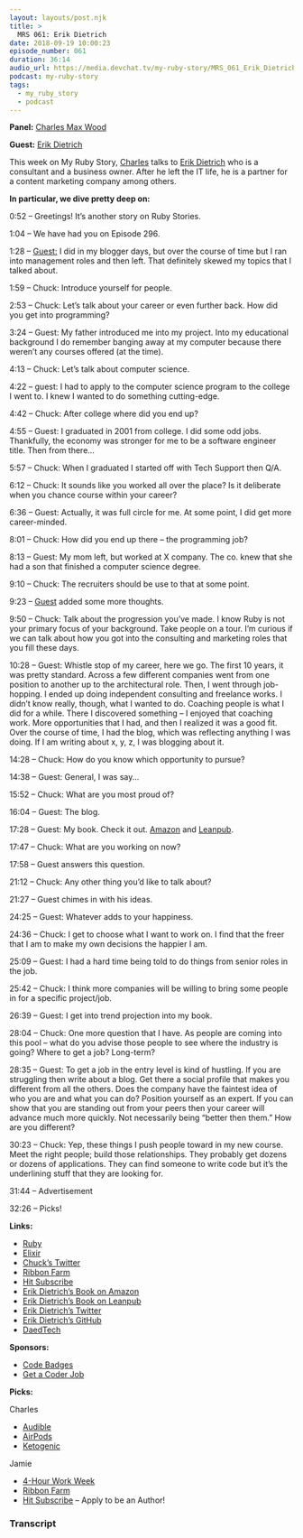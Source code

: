 ```yaml
---
layout: layouts/post.njk
title: >
  MRS 061: Erik Dietrich
date: 2018-09-19 10:00:23
episode_number: 061
duration: 36:14
audio_url: https://media.devchat.tv/my-ruby-story/MRS_061_Erik_Dietrich.mp3
podcast: my-ruby-story
tags:
  - my_ruby_story
  - podcast
---
```


**Panel:** [Charles Max Wood](https://twitter.com/cmaxw?ref_src=twsrc%255Egoogle%257Ctwcamp%255Eserp%257Ctwgr%255Eauthor)

**Guest:** [Erik Dietrich](https://twitter.com/jwright?lang=en)

This week on My Ruby Story, [Charles](https://twitter.com/cmaxw?ref_src=twsrc%255Egoogle%257Ctwcamp%255Eserp%257Ctwgr%255Eauthor) talks to [Erik Dietrich](https://github.com/erikdietrich) who is a consultant and a business owner. After he left the IT life, he is a partner for a content marketing company among others.

**In particular, we dive pretty deep on:**

0:52 – Greetings! It’s another story on Ruby Stories.

1:04 – We have had you on Episode 296.

1:28 – [Guest:](https://github.com/erikdietrich) I did in my blogger days, but over the course of time but I ran into management roles and then left. That definitely skewed my topics that I talked about.

1:59 – Chuck: Introduce yourself for people.&nbsp;

2:53 – Chuck: Let’s talk about your career or even further back. How did you get into programming?

3:24 – Guest: My father introduced me into my project. Into my educational background I do remember banging away at my computer because there weren’t any courses offered (at the time).

4:13 – Chuck: Let’s talk about computer science.

4:22 – guest: I had to apply to the computer science program to the college I went to. I knew I wanted to do something cutting-edge.

4:42 – Chuck: After college where did you end up?

4:55 – Guest: I graduated in 2001 from college. I did some odd jobs. Thankfully, the economy was stronger for me to be a software engineer title. Then from there...

5:57 – Chuck: When I graduated I started off with Tech Support then Q/A.

6:12 – Chuck: It sounds like you worked all over the place? Is it deliberate when you chance course within your career?

6:36 – Guest: Actually, it was full circle for me. At some point, I did get more career-minded.

8:01 – Chuck: How did you end up there – the programming job?

8:13 – Guest: My mom left, but worked at X company. The co. knew that she had a son that finished a computer science degree.

9:10 – Chuck: The recruiters should be use to that at some point.

9:23 – [Guest](https://github.com/erikdietrich) added some more thoughts.

9:50 – Chuck: Talk about the progression you’ve made. I know Ruby is not your primary focus of your background. Take people on a tour. I’m curious if we can talk about how you got into the consulting and marketing roles that you fill these days.

10:28 – Guest: Whistle stop of my career, here we go. The first 10 years, it was pretty standard. Across a few different companies went from one position to another up to the architectural role. Then, I went through job-hopping. I ended up doing independent consulting and freelance works. I didn’t know really, though, what I wanted to do. Coaching people is what I did for a while. There I discovered something – I enjoyed that coaching work. More opportunities that I had, and then I realized it was a good fit. Over the course of time, I had the blog, which was reflecting anything I was doing. If I am writing about x, y, z, I was blogging about it.

14:28 – Chuck: How do you know which opportunity to pursue?

14:38 – Guest: General, I was say...

15:52 – Chuck: What are you most proud of?

16:04 – Guest: The blog.

17:28 – Guest: My book. Check it out. [Amazon](https://www.amazon.com/Erik-Dietrich/e/B00J6314XY) and [Leanpub](https://leanpub.com/u/daedtech).

17:47 – Chuck: What are you working on now?

17:58 – Guest answers this question.

21:12 – Chuck: Any other thing you’d like to talk about?

21:27 – Guest chimes in with his ideas.

24:25 – Guest: Whatever adds to your happiness.

24:36 – Chuck: I get to choose what I want to work on. I find that the freer that I am to make my own decisions the happier I am.

25:09 – Guest: I had a hard time being told to do things from senior roles in the job.

25:42 – Chuck: I think more companies will be willing to bring some people in for a specific project/job.

26:39 – Guest: I get into trend projection into my book.

28:04 – Chuck: One more question that I have. As people are coming into this pool – what do you advise those people to see where the industry is going? Where to get a job? Long-term?

28:35 – Guest: To get a job in the entry level is kind of hustling. If you are struggling then write about a blog. Get there a social profile that makes you different from all the others. Does the company have the faintest idea of who you are and what you can do? Position yourself as an expert. If you can show that you are standing out from your peers then your career will advance much more quickly. Not necessarily being “better then them.” How are you different?

30:23 – Chuck: Yep, these things I push people toward in my new course. Meet the right people; build those relationships. They probably get dozens or dozens of applications. They can find someone to write code but it’s the underlining stuff that they are looking for.

31:44 – Advertisement

32:26 – Picks!

**Links:**

- [Ruby](https://www.ruby-lang.org/en/)
- [Elixir](https://elixir-lang.org)
- [Chuck’s Twitter](https://twitter.com/cmaxw?ref_src=twsrc%255Egoogle%257Ctwcamp%255Eserp%257Ctwgr%255Eauthor)
- [Ribbon Farm](https://www.ribbonfarm.com)
- [Hit Subscribe](https://www.hitsubscribe.com/apply-to-be-an-author/)
- [Erik Dietrich’s Book on Amazon](https://www.amazon.com/Erik-Dietrich/e/B00J6314XY)
- [Erik Dietrich’s Book on Leanpub](https://leanpub.com/u/daedtech)
- [Erik Dietrich’s Twitter](https://twitter.com/daedtech)
- [Erik Dietrich’s GitHub](https://github.com/erikdietrich)
- [DaedTech](https://daedtech.com)

**Sponsors:**

- [Code Badges](https://codebadge.org/)
- [Get a Coder Job](https://getacoderjob.com/)

**Picks:**

Charles

- [Audible](https://www.audible.com)
- [AirPods](https://www.apple.com/airpods/)
- [Ketogenic](https://2ketodudes.com)

Jamie

- [4-Hour Work Week](https://www.amazon.com/4-Hour-Workweek-Escape-Live-Anywhere/dp/0307465357?hvadid=228969766772&hvdev=c&hvlocphy=9027276&hvnetw=g&hvpos=1t1&hvqmt=e&hvrand=8148984385640229021&hvtargid=kwd-299966404922&keywords=4+hour+work+week&qid=1537396831&sr=8-1&tag=googhydr-20&ref=sr_1_1)
- [Ribbon Farm](https://www.ribbonfarm.com)
- [Hit Subscribe](https://www.hitsubscribe.com/apply-to-be-an-author/) – Apply to be an Author!

### Transcript
